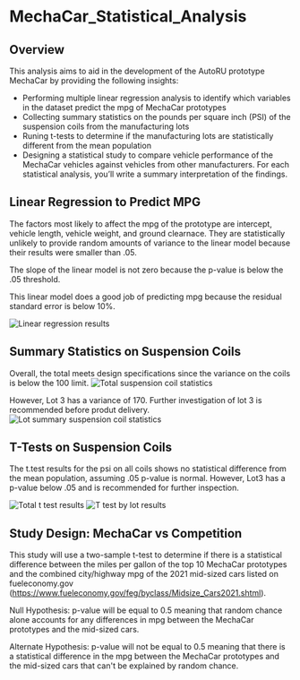 # MechaCar_Statistical_Analysis

## Overview
This analysis aims to aid in the development of the AutoRU prototype MechaCar by providing the following insights:
* Performing multiple linear regression analysis to identify which variables in the dataset predict the mpg of MechaCar prototypes
* Collecting summary statistics on the pounds per square inch (PSI) of the suspension coils from the manufacturing lots
* Runing t-tests to determine if the manufacturing lots are statistically different from the mean population
* Designing a statistical study to compare vehicle performance of the MechaCar vehicles against vehicles from other manufacturers. For each statistical analysis, you’ll write a summary interpretation of the findings.

## Linear Regression to Predict MPG
The factors most likely to affect the mpg of the prototype are intercept, vehicle length, vehicle weight, and ground clearnace. They are statistically unlikely to provide random amounts of variance to the linear model because their results were smaller than .05.

The slope of the linear model is not zero because the p-value is below the .05 threshold. 

This linear model does a good job of predicting mpg because the residual standard error is below 10%.

![Linear regression results](tbd)

## Summary Statistics on Suspension Coils
Overall, the total meets design specifications since the variance on the coils is below the 100 limit. 
![Total suspension coil statistics](tbd)

However, Lot 3 has a variance of 170. Further investigation of lot 3 is recommended before produt delivery. 
![Lot summary suspension coil statistics](tbd)

## T-Tests on Suspension Coils
The t.test results for the psi on all coils shows no statistical difference from the mean population, assuming .05 p-value is normal. However, Lot3 has a p-value below .05 and is recommended for further inspection. 

![Total t test results](tbd)
![T test by lot results](tbd)

## Study Design: MechaCar vs Competition
This study will use a two-sample t-test to determine if there is a statistical difference between the miles per gallon of the top 10 MechaCar prototypes and the combined city/highway mpg of the 2021 mid-sized cars listed on fueleconomy.gov (https://www.fueleconomy.gov/feg/byclass/Midsize_Cars2021.shtml). 

Null Hypothesis: p-value will be equal to 0.5 meaning that random chance alone accounts for any differences in mpg between the MechaCar prototypes and the mid-sized cars. 

Alternate Hypothesis: p-value will not be equal to 0.5 meaning that there is a statistical difference in the mpg between the MechaCar prototypes and the mid-sized cars that can't be explained by random chance. 
